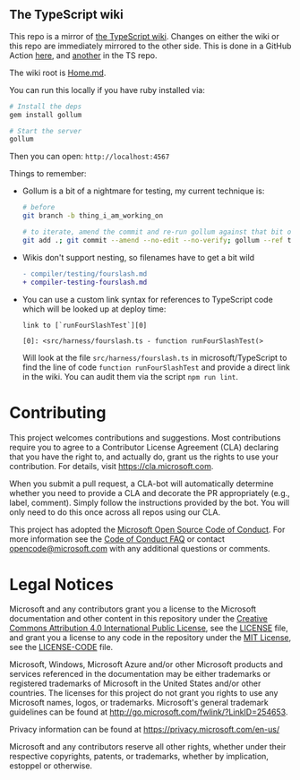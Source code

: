 ## The TypeScript wiki

This repo is a mirror of [the TypeScript wiki](https://github.com/Microsoft/TypeScript/wiki).
Changes on either the wiki or this repo are immediately mirrored to the other side.
This is done in a GitHub Action [here](.github/workflows/sync.yml), and [another](https://github.com/microsoft/TypeScript/blob/master/.github/workflows/ci.yml) in the TS repo.

The wiki root is [Home.md](./Home.md).

You can run this locally if you have ruby installed via:

```sh
# Install the deps
gem install gollum

# Start the server
gollum
```

Then you can open: `http://localhost:4567`

Things to remember:

- Gollum is a bit of a nightmare for testing, my current technique is:

  ```sh
  # before
  git branch -b thing_i_am_working_on
  
  # to iterate, amend the commit and re-run gollum against that bit of git
  git add .; git commit --amend --no-edit --no-verify; gollum --ref thing_i_am_working_on
  ```

- Wikis don't support nesting, so filenames have to get a bit wild

  ```diff
  - compiler/testing/fourslash.md
  + compiler-testing-fourslash.md
  ```

- You can use a custom link syntax for references to TypeScript code which will
  be looked up at deploy time:

  ```
  link to [`runFourSlashTest`][0]

  [0]: <src/harness/fourslash.ts - function runFourSlashTest(>
  ```

  Will look at the file `src/harness/fourslash.ts` in microsoft/TypeScript to 
  find the line of code `function runFourSlashTest` and provide a direct link 
  in the wiki. You can audit them via the script `npm run lint`.

# Contributing

This project welcomes contributions and suggestions.  Most contributions require you to agree to a
Contributor License Agreement (CLA) declaring that you have the right to, and actually do, grant us
the rights to use your contribution. For details, visit https://cla.microsoft.com.

When you submit a pull request, a CLA-bot will automatically determine whether you need to provide
a CLA and decorate the PR appropriately (e.g., label, comment). Simply follow the instructions
provided by the bot. You will only need to do this once across all repos using our CLA.

This project has adopted the [Microsoft Open Source Code of Conduct](https://opensource.microsoft.com/codeofconduct/).
For more information see the [Code of Conduct FAQ](https://opensource.microsoft.com/codeofconduct/faq/) or
contact [opencode@microsoft.com](mailto:opencode@microsoft.com) with any additional questions or comments.

# Legal Notices

Microsoft and any contributors grant you a license to the Microsoft documentation and other content in this repository under the [Creative Commons Attribution 4.0 International Public License](https://creativecommons.org/licenses/by/4.0/legalcode), see the [LICENSE](LICENSE) file, and grant you a license to any code in the repository under the [MIT License](https://opensource.org/licenses/MIT), see the [LICENSE-CODE](LICENSE-CODE) file.

Microsoft, Windows, Microsoft Azure and/or other Microsoft products and services referenced in the documentation may be either trademarks or registered trademarks of Microsoft in the United States and/or other countries.
The licenses for this project do not grant you rights to use any Microsoft names, logos, or trademarks.
Microsoft's general trademark guidelines can be found at http://go.microsoft.com/fwlink/?LinkID=254653.

Privacy information can be found at https://privacy.microsoft.com/en-us/

Microsoft and any contributors reserve all other rights, whether under their respective copyrights, patents, or trademarks, whether by implication, estoppel or otherwise.
